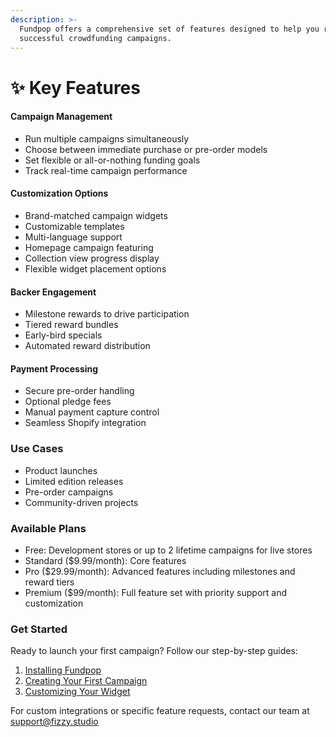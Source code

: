 ```yaml
---
description: >-
  Fundpop offers a comprehensive set of features designed to help you run
  successful crowdfunding campaigns.
---
```


# ✨ Key Features

#### Campaign Management

* Run multiple campaigns simultaneously
* Choose between immediate purchase or pre-order models
* Set flexible or all-or-nothing funding goals
* Track real-time campaign performance

#### Customization Options

* Brand-matched campaign widgets
* Customizable templates
* Multi-language support
* Homepage campaign featuring
* Collection view progress display
* Flexible widget placement options

#### Backer Engagement

* Milestone rewards to drive participation
* Tiered reward bundles
* Early-bird specials
* Automated reward distribution

#### Payment Processing

* Secure pre-order handling
* Optional pledge fees
* Manual payment capture control
* Seamless Shopify integration

### Use Cases

* Product launches
* Limited edition releases
* Pre-order campaigns
* Community-driven projects

### Available Plans

* Free: Development stores or up to 2 lifetime campaigns for live stores
* Standard ($9.99/month): Core features
* Pro ($29.99/month): Advanced features including milestones and reward tiers
* Premium ($99/month): Full feature set with priority support and customization

### Get Started

Ready to launch your first campaign? Follow our step-by-step guides:

1. [Installing Fundpop](../getting-started/install-fundpop.md)
2. [Creating Your First Campaign](../getting-started/creating-your-first-campaign.md)
3. [Customizing Your Widget](../customizations/fundpop-widget-templates.md)

For custom integrations or specific feature requests, contact our team at [support@fizzy.studio](mailto:support@fizzy.studio)
